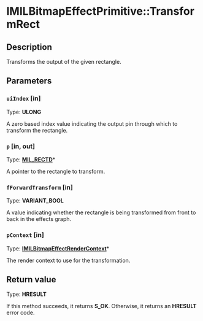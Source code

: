 # IMILBitmapEffectPrimitive::TransformRect

## Description

Transforms the output of the given rectangle.

## Parameters

### `uiIndex` [in]

Type: **ULONG**

A zero based index value indicating the output pin through which to transform the rectangle.

### `p` [in, out]

Type: **[MIL_RECTD](https://learn.microsoft.com/previous-versions/windows/desktop/api/mileffects/ns-mileffects-milrectd)***

A pointer to the rectangle to transform.

### `fForwardTransform` [in]

Type: **VARIANT_BOOL**

A value indicating whether the rectangle is being transformed from front to back in the effects graph.

### `pContext` [in]

Type: **[IMILBitmapEffectRenderContext](https://learn.microsoft.com/previous-versions/windows/desktop/api/mileffects/nn-mileffects-imilbitmapeffectrendercontext)***

The render context to use for the transformation.

## Return value

Type: **HRESULT**

If this method succeeds, it returns **S_OK**. Otherwise, it returns an **HRESULT** error code.